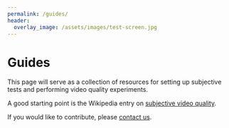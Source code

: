 ```yaml
---
permalink: /guides/
header:
  overlay_image: /assets/images/test-screen.jpg
---
```


# Guides

This page will serve as a collection of resources for setting up subjective tests and performing video quality experiments.

A good starting point is the Wikipedia entry on [subjective video quality](https://en.wikipedia.org/wiki/Subjective_video_quality).

If you would like to contribute, please [contact us](../contact).